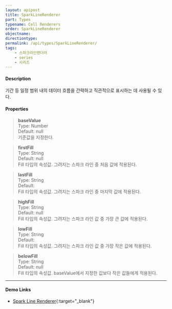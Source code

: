 ```yaml
---
layout: apipost
title: SparkLineRenderer
part: Types
typename: Cell Renderers
order: SparkLineRenderer
objectname: 
directiontype: 
permalink: /api/types/SparkLineRenderer/
tags:
    - 스파크라인랜더러
    - series
    - 시리즈
---
```



#### Description

 기간 등 일정 범위 내의 데이터 흐름을 간략하고 직관적으로 표시하는 데 사용될 수 있다.

#### Properties

> **baseValue**  
> Type: Number  
> Default: null  
> 기준값을 지정한다.   

> **firstFill**  
> Type: String  
> Default: null  
> Fill 타입의 속성값. 그려지는 스파크 라인 중 처음 값에 적용된다.

> **lastFill**  
> Type: String  
> Default:  
> Fill 타입의 속성값. 그려지는 스파크 라인 중 마지막 값에 적용된다.

> **highFill**  
> Type: String  
> Default: null  
> Fill 타입의 속성값. 그려지는 스파크 라인 값 중 가장 큰 값에 적용된다.

> **lowFill**  
> Type: String  
> Default:  
> Fill 타입의 속성값. 그려지는 스파크 라인 값 중 가장 작은 값에 적용된다.

> **belowFill**  
> Type: String  
> Default: null  
> Fill 타입의 속성값. baseValue에서 지정한 값보다 작은 값들에게 적용된다.

---

#### Demo Links

* [Spark Line Renderer](http://demo.realgrid.com/Demo/SparkLineRenderer){:target="_blank"}
